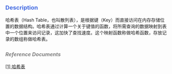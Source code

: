 
## **<font size=4 color=#4169E1>Description </font>**   

哈希表（Hash Table，也叫散列表），是根据键（Key）而直接访问在内存存储位置的数据结构。哈希表通过计算一个关于键值的函数，将所需查询的数据映射到表中一个位置来访问记录，这加快了查找速度。这个映射函数称做哈希函数，存放记录的数组称做哈希表。
 

## **<font color=gray size=3>*Reference Documents*</font>**
[[1] 哈希表](https://leetcode.cn/tag/hash-table/problemset/)